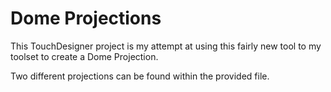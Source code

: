 # Dome Projections 

This TouchDesigner project is my attempt at using this fairly new tool to my toolset to create a Dome Projection.

Two different projections can be found within the provided file.